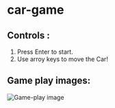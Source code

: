 # car-game
## Controls :
1. Press Enter to start.
2. Use arroy keys to move the Car!

## Game play images:
![Game-play image](https://github.com/bjd-2002/car-game/assets/111186404/109a049d-5385-48fa-830f-ee182f6673b7)

